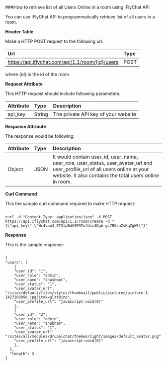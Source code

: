 ###How to retrieve list of all Users Online in a room using iFlyChat API

You can use iFlyChat API to programmatically retrieve list of all users in a room.

**Header Table**

Make a HTTP POST request to the following url:

| Url        | Type           |
| :------------- |:------------- |
| https://api.iflychat.com/api/1.1/room/{id}/users | POST |

where {id} is the id of the room

**Request Attribute**

This HTTP request should include following parameters:

| Attribute        | Type          | Description |
| :------------- |:------------- | :-------------|
| api_key | String | The private API key of your website |

**Response Attribute**

The response would be following:

| Attribute        | Type          | Description |
| :------------- |:------------- | :-------------|
| Object | JSON | It would contain user_id, user_name, user_role, user_status, user_avatar_url and user_profile_url of all users online at your website. It also contains the total users online in room. |

**Curl Command**

This the sample curl command required to make HTTP request:

~~~

curl -H "Content-Type: application/json" -X POST https://api.iflychat.com/api/1.1/room/create -d "{\"api_key\":\"Wr4vpoJ_ET3lpBdX9E9TutUic4Dgb-gc7RGzuZvKqZgW5\"}"

~~~

**Response**

This is the sample response:

~~~

{
"users": [
    {
    "user_id": "1",
    "user_role": "admin",
    "user_name": "shashwat",
    "user_status": "1",
    "user_avatar_url": "/sites/default/files/styles/thumbnail/public/pictures/picture-1-1427288050.jpg?itok=glXtBjnp",
    "user_profile_url": "javascript:void(0)"
    },
    {
    "user_id": "2",
    "user_role": "admin",
    "user_name": "shubham",
    "user_status": "1",
    "user_avatar_url": "/sites/all/modules/drupalchat/themes/light/images/default_avatar.png",
    "user_profile_url": "javascript:void(0)"
    },
  ],
  "length": 2
}

~~~
